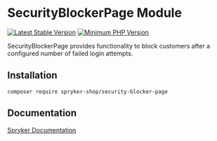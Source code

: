 # SecurityBlockerPage Module
[![Latest Stable Version](https://poser.pugx.org/spryker-shop/security-blocker-page/v/stable.svg)](https://packagist.org/packages/spryker-shop/security-blocker-page)
[![Minimum PHP Version](https://img.shields.io/badge/php-%3E%3D%208.3-8892BF.svg)](https://php.net/)

SecurityBlockerPage provides functionality to block customers after a configured number of failed login attempts.

## Installation

```
composer require spryker-shop/security-blocker-page
```

## Documentation

[Spryker Documentation](https://docs.spryker.com)

